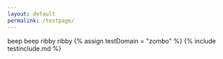 ```yaml
---
layout: default
permalink: /testpage/
---
```


beep beep ribby ribby
{% assign testDomain = "zombo" %}
{% include testinclude.md %}